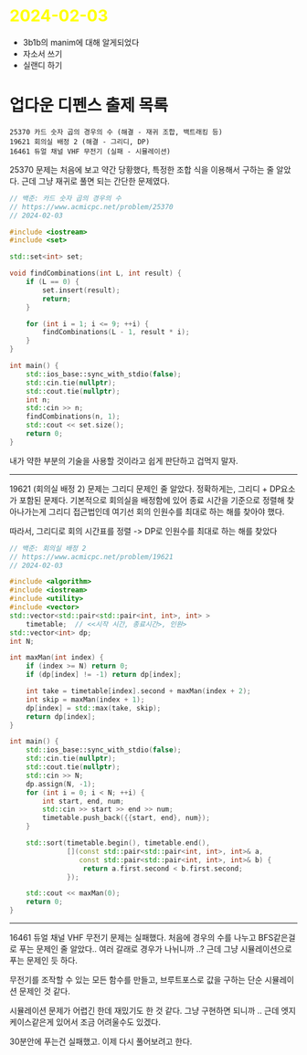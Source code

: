 # <span style="color:yellow">2024-02-03</span>

- 3b1b의 manim에 대해 알게되었다
- 자소서 쓰기
- 실랜디 하기


# 업다운 디펜스 출제 목록
```
25370 카드 숫자 곱의 경우의 수 (해결 - 재귀 조합, 백트래킹 등)
19621 회의실 배정 2 (해결 - 그리디, DP)
16461 듀얼 채널 VHF 무전기 (실패 - 시뮬레이션)
```

25370 문제는 처음에 보고 약간 당황했다, 특정한 조합 식을 이용해서 구하는 줄 알았다.
근데 그냥 재귀로 풀면 되는 간단한 문제였다.

```cpp
// 백준: 카드 숫자 곱의 경우의 수
// https://www.acmicpc.net/problem/25370
// 2024-02-03

#include <iostream>
#include <set>

std::set<int> set;

void findCombinations(int L, int result) {
    if (L == 0) {
        set.insert(result);
        return;
    }

    for (int i = 1; i <= 9; ++i) {
        findCombinations(L - 1, result * i);
    }
}

int main() {
    std::ios_base::sync_with_stdio(false);
    std::cin.tie(nullptr);
    std::cout.tie(nullptr);
    int n;
    std::cin >> n;
    findCombinations(n, 1);
    std::cout << set.size();
    return 0;
}
```


내가 약한 부분의 기술을 사용할 것이라고 쉽게 판단하고 겁먹지 말자.


- - -


19621 (회의실 배정 2) 문제는 그리디 문제인 줄 알았다.
정확하게는, 그리디 + DP요소가 포함된 문제다. 기본적으로 회의실을 배정함에 있어 종료 시간을 기준으로 정렬해 찾아나가는게 그리디 접근법인데 여기선 회의 인원수를 최대로 하는 해를 찾아야 했다.

따라서, 그리디로 회의 시간표를 정렬 -> DP로 인원수를 최대로 하는 해를 찾았다

```cpp
// 백준: 회의실 배정 2
// https://www.acmicpc.net/problem/19621
// 2024-02-03

#include <algorithm>
#include <iostream>
#include <utility>
#include <vector>
std::vector<std::pair<std::pair<int, int>, int> >
    timetable;  // <<시작 시간, 종료시간>, 인원>
std::vector<int> dp;
int N;

int maxMan(int index) {
    if (index >= N) return 0;
    if (dp[index] != -1) return dp[index];

    int take = timetable[index].second + maxMan(index + 2);
    int skip = maxMan(index + 1);
    dp[index] = std::max(take, skip);
    return dp[index];
}

int main() {
    std::ios_base::sync_with_stdio(false);
    std::cin.tie(nullptr);
    std::cout.tie(nullptr);
    std::cin >> N;
    dp.assign(N, -1);
    for (int i = 0; i < N; ++i) {
        int start, end, num;
        std::cin >> start >> end >> num;
        timetable.push_back({{start, end}, num});
    }

    std::sort(timetable.begin(), timetable.end(),
              [](const std::pair<std::pair<int, int>, int>& a,
                 const std::pair<std::pair<int, int>, int>& b) {
                  return a.first.second < b.first.second;
              });

    std::cout << maxMan(0);
    return 0;
}
```


- - -


16461 듀얼 채널 VHF 무전기 문제는 실패했다.
처음에 경우의 수를 나누고 BFS같은걸로 푸는 문제인 줄 알았다.. 여러 갈래로 경우가 나뉘니까 ..?
근데 그냥 시뮬레이션으로 푸는 문제인 듯 하다.

무전기를 조작할 수 있는 모든 함수를 만들고, 브루트포스로 값을 구하는 단순 시뮬레이션 문제인 것 같다.

시뮬레이션 문제가 어렵긴 한데 재밌기도 한 것 같다. 그냥 구현하면 되니까 .. 근데 엣지 케이스같은게 있어서 조금 어려울수도 있겠다.

30분안에 푸는건 실패했고. 이제 다시 풀어보려고 한다.

